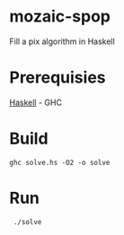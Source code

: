 # mozaic-spop
Fill a pix algorithm in Haskell

# Prerequisies
[Haskell](https://www.haskell.org/downloads/) - GHC

# Build
``` ghc solve.hs -O2 -o solve ```

# Run
``` ./solve```


